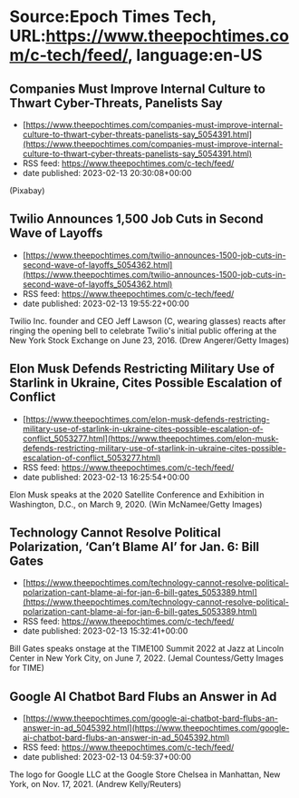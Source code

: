 # Source:Epoch Times Tech, URL:https://www.theepochtimes.com/c-tech/feed/, language:en-US

## Companies Must Improve Internal Culture to Thwart Cyber-Threats, Panelists Say
 - [https://www.theepochtimes.com/companies-must-improve-internal-culture-to-thwart-cyber-threats-panelists-say_5054391.html](https://www.theepochtimes.com/companies-must-improve-internal-culture-to-thwart-cyber-threats-panelists-say_5054391.html)
 - RSS feed: https://www.theepochtimes.com/c-tech/feed/
 - date published: 2023-02-13 20:30:08+00:00

(Pixabay)

## Twilio Announces 1,500 Job Cuts in Second Wave of Layoffs
 - [https://www.theepochtimes.com/twilio-announces-1500-job-cuts-in-second-wave-of-layoffs_5054362.html](https://www.theepochtimes.com/twilio-announces-1500-job-cuts-in-second-wave-of-layoffs_5054362.html)
 - RSS feed: https://www.theepochtimes.com/c-tech/feed/
 - date published: 2023-02-13 19:55:22+00:00

Twilio Inc. founder and CEO Jeff Lawson (C, wearing glasses) reacts after ringing the opening bell to celebrate Twilio's initial public offering at the New York Stock Exchange on June 23, 2016. (Drew Angerer/Getty Images)

## Elon Musk Defends Restricting Military Use of Starlink in Ukraine, Cites Possible Escalation of Conflict
 - [https://www.theepochtimes.com/elon-musk-defends-restricting-military-use-of-starlink-in-ukraine-cites-possible-escalation-of-conflict_5053277.html](https://www.theepochtimes.com/elon-musk-defends-restricting-military-use-of-starlink-in-ukraine-cites-possible-escalation-of-conflict_5053277.html)
 - RSS feed: https://www.theepochtimes.com/c-tech/feed/
 - date published: 2023-02-13 16:25:54+00:00

Elon Musk speaks at the 2020 Satellite Conference and Exhibition in Washington, D.C., on March 9, 2020. (Win McNamee/Getty Images)

## Technology Cannot Resolve Political Polarization, ‘Can’t Blame AI’ for Jan. 6: Bill Gates
 - [https://www.theepochtimes.com/technology-cannot-resolve-political-polarization-cant-blame-ai-for-jan-6-bill-gates_5053389.html](https://www.theepochtimes.com/technology-cannot-resolve-political-polarization-cant-blame-ai-for-jan-6-bill-gates_5053389.html)
 - RSS feed: https://www.theepochtimes.com/c-tech/feed/
 - date published: 2023-02-13 15:32:41+00:00

Bill Gates speaks onstage at the TIME100 Summit 2022 at Jazz at Lincoln Center in New York City, on June 7, 2022. (Jemal Countess/Getty Images for TIME)

## Google AI Chatbot Bard Flubs an Answer in Ad
 - [https://www.theepochtimes.com/google-ai-chatbot-bard-flubs-an-answer-in-ad_5045392.html](https://www.theepochtimes.com/google-ai-chatbot-bard-flubs-an-answer-in-ad_5045392.html)
 - RSS feed: https://www.theepochtimes.com/c-tech/feed/
 - date published: 2023-02-13 04:59:37+00:00

The logo for Google LLC at the Google Store Chelsea in Manhattan, New York, on Nov. 17, 2021. (Andrew Kelly/Reuters)

